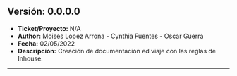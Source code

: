 ## Versión: 0.0.0.0
- __Ticket/Proyecto:__ N/A
- __Author:__ Moises Lopez Arrona - Cynthia Fuentes - Oscar Guerra
- __Fecha:__ 02/05/2022
- __Descripción:__ Creación de documentación ed viaje con las reglas de Inhouse.
--------